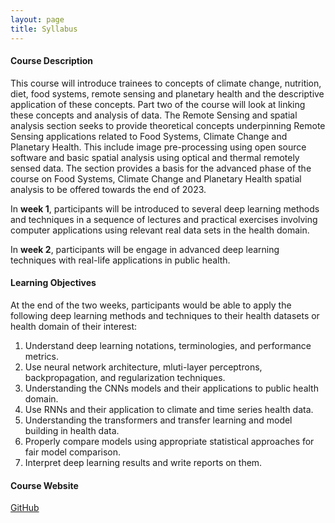 ```yaml
---
layout: page
title: Syllabus
---
```


#### Course Description 
This course will introduce trainees to concepts of climate change, nutrition, diet, food systems, remote sensing and planetary health and the descriptive application of these concepts. Part two of the course will look at linking these concepts and analysis of data.
The Remote Sensing and spatial analysis section seeks to provide theoretical concepts underpinning Remote Sensing applications related to Food Systems, Climate Change and Planetary Health. This include image pre-processing using open source software and basic spatial analysis using optical and thermal remotely sensed data. The section provides a basis for the advanced phase of the course on Food Systems, Climate Change and Planetary Health spatial analysis to be offered towards the end of 2023. 

In **week 1**, participants will be introduced to several deep learning methods and techniques in a sequence of lectures and practical exercises involving computer applications using relevant real data sets in the health domain.

In **week 2**, participants will be engage in advanced deep learning techniques with real-life applications in public health.

#### Learning Objectives
At the end of the two weeks, participants would be able to apply the following deep learning methods and techniques to their health datasets or health domain of their interest: 

1.	Understand deep learning notations, terminologies, and performance metrics.
2.	Use neural network architecture, mluti-layer perceptrons, backpropagation, and regularization techniques.
3.	Understanding the CNNs models and their applications to public health domain.
4.	Use RNNs and their application to climate and time series health data.
5.  Understanding the transformers and transfer learning and model building in health data.
6.	Properly compare models using appropriate statistical approaches for fair model comparison.
7.	Interpret deep learning results and write reports on them.


#### Course Website
[GitHub](http://mlcourseukzn.github.io/)
